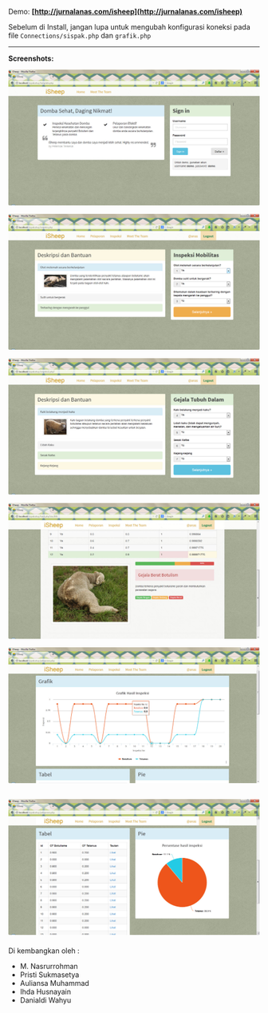 Demo: **[http://jurnalanas.com/isheep](http://jurnalanas.com/isheep)**

Sebelum di Install, jangan lupa untuk mengubah konfigurasi koneksi pada file `Connections/sispak.php` dan `grafik.php`

----

**Screenshots:**

![Home](/gambar/home.jpg)

![Halaman Inspeksi](/gambar/inspeksi.jpg)

![Inspeksi](/gambar/inspeksi2.jpg)

![Hasil](/gambar/hasil.jpg)

![Pelaporan Grafik](/gambar/pelaporan1.jpg)

![Pelaporan tabel dan pie](/gambar/pelaporan2.jpg)
----

Di kembangkan oleh :

- M. Nasrurrohman 
- Pristi Sukmasetya 	
- Auliansa Muhammad 
- Ihda Husnayain 		
- Danialdi Wahyu	 	
	
